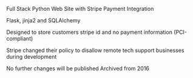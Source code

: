 Full Stack Python Web Site with Stripe Payment Integration

Flask, jinja2 and SQLAlchemy

Designed to store customers stripe id and no payment information (PCI-compliant)

Stripe changed their policy to disallow remote tech support businesses during development

No further changes will be published
Archived from 2016
